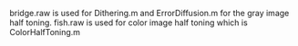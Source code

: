 bridge.raw is used for Dithering.m and ErrorDiffusion.m for the gray image half toning.
fish.raw is used for color image half toning which is ColorHalfToning.m
